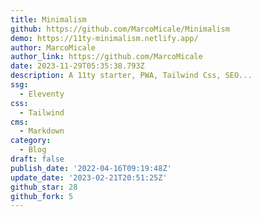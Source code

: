 ```yaml
---
title: Minimalism
github: https://github.com/MarcoMicale/Minimalism
demo: https://11ty-minimalism.netlify.app/
author: MarcoMicale
author_link: https://github.com/MarcoMicale
date: 2023-11-29T05:35:38.793Z
description: A 11ty starter, PWA, Tailwind Css, SEO...
ssg:
  - Eleventy
css:
  - Tailwind
cms:
  - Markdown
category:
  - Blog
draft: false
publish_date: '2022-04-16T09:19:48Z'
update_date: '2023-02-21T20:51:25Z'
github_star: 28
github_fork: 5
---
```

